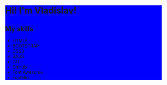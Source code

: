 
<div style="background: blue" align="left">
  <h1>Hi! I'm Vladislav!</h1>
  <h2>My skills</h2>
  <ul>
    <li>HTML5</li>
    <li>BOOTSTRAP</li>
    <li>CSS3</li>
    <li>SASS</li>
    <li>GIT</li>
    <li>GitHub</li>
    <li>Font Awesome</li>
    <li>Fontello</li>
    
  </ul>
</div>  
